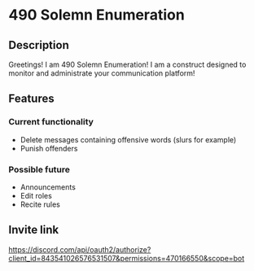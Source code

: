 # 490 Solemn Enumeration
## Description
Greetings! I am 490 Solemn Enumeration! I am a construct designed to monitor and administrate your communication platform!

## Features
### Current functionality
- Delete messages containing offensive words (slurs for example)
- Punish offenders

### Possible future
- Announcements
- Edit roles
- Recite rules

## Invite link
https://discord.com/api/oauth2/authorize?client_id=843541026576531507&permissions=470166550&scope=bot
